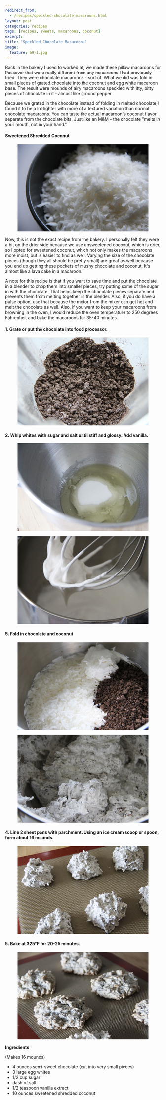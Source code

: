 ```yaml
---
redirect_from: 
  - /recipes/speckled-chocolate-macaroons.html
layout: post
categories: recipes
tags: [recipes, sweets, macaroons, coconut]
excerpt: 
title: "Speckled Chocolate Macaroons"
image:
  feature: 69-1.jpg
---
```





Back in the bakery I used to worked at, we made these pillow macaroons for Passover that were really different from any macaroons I had previously tried.  They were chocolate macaroons - sort of.  What we did was fold in small pieces of grated chocolate into the coconut and egg white macaroon base.  The result were mounds of airy macaroons speckled with itty, bitty pieces of chocolate in it - almost like ground pepper.  

Because we grated in the chocolate instead of folding in melted chocolate,I found it to be a lot lighter with more of a textured variation than normal chocolate macaroons.  You can taste the actual macaroon's coconut flavor separate from the chocolate bits. Just like an M&M - the chocolate "melts in your mouth, not in your hand."  

#### Sweetened Shredded Coconut
<figure> <img src='/images/69-4.jpg'> </figure>

Now, this is not the exact recipe from the bakery.  I personally felt they were a bit on the drier side because we use unsweetened coconut, which is drier, so I opted for sweetened coconut, which not only makes the macaroons more moist, but is easier to find as well.  Varying the size of the chocolate pieces (though they all should be pretty small) are great as well because you end up getting these pockets of mushy chocolate and coconut.  It's almost like a lava cake in a macaroon.

A note for this recipe is that if you want to save time and put the chocolate in a blender to chop them into smaller pieces, try putting some of the sugar in with the chocolate.  That helps keep the chocolate pieces separate and prevents them from melting together in the blender.  Also, if you do have a pulse option, use that because the motor from the mixer can get hot and melt the chocolate as well.  Also, if you want to keep your macaroons from browning in the oven, I would reduce the oven temperature to 250 degrees Fahrenheit and bake the macaroons for 35-40 minutes.


#### 1.  Grate or put the chocolate into food processor.
<figure> <img src='/images/69-3.jpg'> </figure>

#### 2. Whip whites with sugar and salt until stiff and glossy.  Add vanilla.
<figure> <img src='/images/69-2.jpg'> </figure>

<figure> <img src='/images/69-5.jpg'> </figure>

#### 5. Fold in chocolate and coconut
<figure> <img src='/images/69-6.jpg'> </figure>

<figure> <img src='/images/69-7.jpg'> </figure>

#### 4. Line 2 sheet pans with parchment. Using an ice cream scoop or spoon, form about 16 mounds.
<figure> <img src='/images/69-8.jpg'> </figure>


#### 5. Bake at 325°F for 20-25 minutes.
<figure> <img src='/images/69-9.jpg'> </figure>
<section class='recipe'>
<p><strong>Ingredients</strong></p>

<p>(Makes 16 mounds)</p>

<ul><li>4 ounces semi-sweet chocolate (cut into very small pieces)</li><li>3 large egg whites</li><li>1/2 cup sugar</li><li>dash of salt</li><li>1/2 teaspoon vanilla extract</li><li>10 ounces sweetened shredded coconut</li></ul></section>